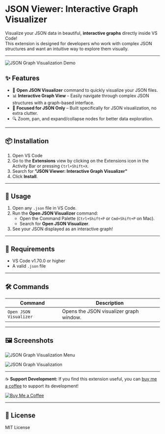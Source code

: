# JSON Viewer: Interactive Graph Visualizer

Visualize your JSON data in beautiful, **interactive graphs** directly inside VS Code!  
This extension is designed for developers who work with complex JSON structures and want an intuitive way to explore them visually.

---
![JSON Graph Visualization Demo](https://ik.imagekit.io/qsj9rwkvv/json-viz-demo.gif?updatedAt=1757830743881)

## ✨ Features
- 📂 **Open JSON Visualizer** command to quickly visualize your JSON files.
- 📊 **Interactive Graph View** – Easily navigate through complex JSON structures with a graph-based interface.
- 🎯 **Focused for JSON Only** – Built specifically for JSON visualization, no extra clutter.
- 🔍 Zoom, pan, and expand/collapse nodes for better data exploration.

---

## 📦 Installation
1. Open VS Code
2. Go to the **Extensions** view by clicking on the Extensions icon in the Activity Bar or pressing `Ctrl+Shift+X`.
3. Search for **"JSON Viewer: Interactive Graph Visualizer"**
4. Click **Install**.

---

## 🚀 Usage
1. Open any `.json` file in VS Code.
2. Run the **Open JSON Visualizer** command:
   - Open the Command Palette (`Ctrl+Shift+P` or `Cmd+Shift+P` on Mac).
   - Search for **Open JSON Visualizer**.
3. See your JSON displayed as an interactive graph!

---

## 🔧 Requirements
- VS Code v1.70.0 or higher
- A valid `.json` file

---

## 🛠 Commands

| Command                   | Description                             |
|---------------------------|-----------------------------------------|
| `Open JSON Visualizer`    | Opens the JSON visualizer graph window. |

---

## 🖼️ Screenshots
![JSON Graph Visualization Menu](https://ik.imagekit.io/qsj9rwkvv/Screenshot%202025-08-31%20at%201.22.11%E2%80%AFPM.png?updatedAt=1756626941414)

![JSON Graph Visualization](https://ik.imagekit.io/qsj9rwkvv/Screenshot%202025-08-31%20at%201.22.30%E2%80%AFPM.png?updatedAt=1756626919298)


---

☕ **Support Development:** If you find this extension useful, you can [buy me a coffee](https://buymeacoffee.com/animeshmanna) to support its development!  

[![Buy Me a Coffee](https://img.shields.io/badge/Buy%20Me%20a%20Coffee-FFDD00?style=for-the-badge&logo=buy-me-a-coffee&logoColor=black)](https://buymeacoffee.com/animeshmanna)

---

## 📄 License
MIT License
